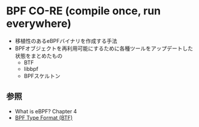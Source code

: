 # BPF CO-RE (compile once, run everywhere)
- 移植性のあるeBPFバイナリを作成する手法
- BPFオブジェクトを再利用可能にするために各種ツールをアップデートした状態をまとめたもの
  - BTF
  - libbpf
  - BPFスケルトン

## 参照
- What is eBPF? Chapter 4
- [BPF Type Format (BTF)](https://www.kernel.org/doc/html/latest/bpf/btf.html)
